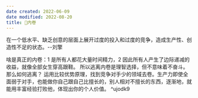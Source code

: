 ```yaml
---
date created: 2022-06-09
date modified: 2022-08-20
title: 🐤内卷
---
```


在一个低水平、缺乏创意的层面上展开过度的投入和过度的竞争，造成生产性、创造性不足的状态。--刘擎

啥是真正的内卷：1 是所有人都花大量时间精力，2 因此所有人产生了边际递减的收益，就像全部女生穿高跟鞋。 所以逃离内卷是理智选择，但不意味着不奋斗。那么如何逃离？ 运用比较优势原理，找到竞争对手少的领域去卷。生产力即使全面弱于对手，也能做你自己跟自己比擅长的，别人相对不擅长的东西，逐渐地，就能用丰富经验打败他，体现出你的个人价值。 ^ujodk9
